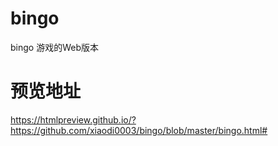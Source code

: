 # bingo
bingo 游戏的Web版本

# 预览地址
https://htmlpreview.github.io/?https://github.com/xiaodi0003/bingo/blob/master/bingo.html#

